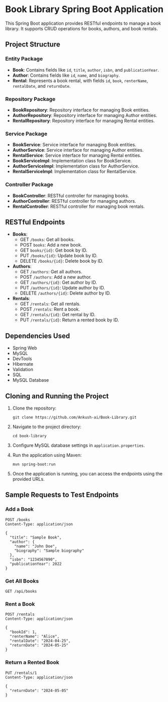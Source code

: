

# Book Library Spring Boot Application

This Spring Boot application provides RESTful endpoints to manage a book library. It supports CRUD operations for books, authors, and book rentals.

## Project Structure

### Entity Package
- **Book**: Contains fields like `id`, `title`, `author`, `isbn`, and `publicationYear`.
- **Author**: Contains fields like `id`, `name`, and `biography`.
- **Rental**: Represents a book rental, with fields `id`, `book`, `renterName`, `rentalDate`, and `returnDate`.

### Repository Package
- **BookRepository**: Repository interface for managing Book entities.
- **AuthorRepository**: Repository interface for managing Author entities.
- **RentalRepository**: Repository interface for managing Rental entities.

### Service Package
- **BookService**: Service interface for managing Book entities.
- **AuthorService**: Service interface for managing Author entities.
- **RentalService**: Service interface for managing Rental entities.
- **BookServiceImpl**: Implementation class for BookService.
- **AuthorServiceImpl**: Implementation class for AuthorService.
- **RentalServiceImpl**: Implementation class for RentalService.

### Controller Package
- **BookController**: RESTful controller for managing books.
- **AuthorController**: RESTful controller for managing authors.
- **RentalController**: RESTful controller for managing book rentals.

## RESTful Endpoints

- **Books**:
  - GET `/books`: Get all books.
  - POST `books`: Add a new book.
  - GET `books/{id}`: Get book by ID.
  - PUT `/books/{id}`: Update book by ID.
  - DELETE `/books/{id}`: Delete book by ID.
- **Authors**:
  - GET `/authors`: Get all authors.
  - POST `/authors`: Add a new author.
  - GET `/authors/{id}`: Get author by ID.
  - PUT `/authors/{id}`: Update author by ID.
  - DELETE `/authors/{id}`: Delete author by ID.
- **Rentals**:
  - GET `/rentals`: Get all rentals.
  - POST `/rentals`: Rent a book.
  - GET `/rentals/{id}`: Get rental by ID.
  - PUT `/rentals/{id}`: Return a rented book by ID.

## Dependencies Used
- Spring Web
- MySQL
- DevTools
- Hibernate
- Validation
- SQL
- MySQL Database

## Cloning and Running the Project

1. Clone the repository:
   ```
   git clone https://github.com/Ankush-ai/Book-Library.git
   ```

2. Navigate to the project directory:
   ```
   cd book-library
   ```

3. Configure MySQL database settings in `application.properties`.

4. Run the application using Maven:
   ```
   mvn spring-boot:run
   ```

5. Once the application is running, you can access the endpoints using the provided URLs.

## Sample Requests to Test Endpoints

### Add a Book
```http
POST /books
Content-Type: application/json

{
  "title": "Sample Book",
  "author": {
    "name": "John Doe",
    "biography": "Sample biography"
  },
  "isbn": "1234567890",
  "publicationYear": 2022
}
```

### Get All Books
```http
GET /api/books
```

### Rent a Book
```http
POST /rentals
Content-Type: application/json

{
  "bookId": 1,
  "renterName": "Alice",
  "rentalDate": "2024-04-25",
  "returnDate": "2024-05-25"
}
```

### Return a Rented Book
```http
PUT /rentals/1
Content-Type: application/json

{
  "returnDate": "2024-05-05"
}
```
